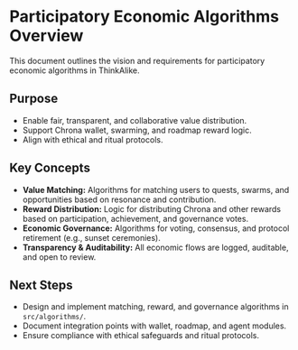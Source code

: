 # Participatory Economic Algorithms Overview

This document outlines the vision and requirements for participatory economic algorithms in ThinkAlike.

## Purpose
- Enable fair, transparent, and collaborative value distribution.
- Support Chrona wallet, swarming, and roadmap reward logic.
- Align with ethical and ritual protocols.

## Key Concepts
- **Value Matching:** Algorithms for matching users to quests, swarms, and opportunities based on resonance and contribution.
- **Reward Distribution:** Logic for distributing Chrona and other rewards based on participation, achievement, and governance votes.
- **Economic Governance:** Algorithms for voting, consensus, and protocol retirement (e.g., sunset ceremonies).
- **Transparency & Auditability:** All economic flows are logged, auditable, and open to review.

## Next Steps
- Design and implement matching, reward, and governance algorithms in `src/algorithms/`.
- Document integration points with wallet, roadmap, and agent modules.
- Ensure compliance with ethical safeguards and ritual protocols.
